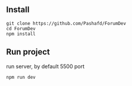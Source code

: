 ## Install

```shell
git clone https://github.com/Pashafd/ForumDev
cd ForumDev
npm install
```

## Run project

run server, by default 5500 port

```shell
npm run dev
```
